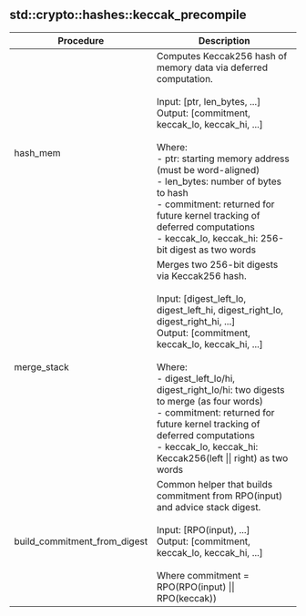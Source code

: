 
## std::crypto::hashes::keccak_precompile
| Procedure | Description |
| ----------- | ------------- |
| hash_mem | Computes Keccak256 hash of memory data via deferred computation.<br /><br />Input: [ptr, len_bytes, ...]<br />Output: [commitment, keccak_lo, keccak_hi, ...]<br /><br />Where:<br />- ptr: starting memory address (must be word-aligned)<br />- len_bytes: number of bytes to hash<br />- commitment: returned for future kernel tracking of deferred computations<br />- keccak_lo, keccak_hi: 256-bit digest as two words<br /> |
| merge_stack | Merges two 256-bit digests via Keccak256 hash.<br /><br />Input: [digest_left_lo, digest_left_hi, digest_right_lo, digest_right_hi, ...]<br />Output: [commitment, keccak_lo, keccak_hi, ...]<br /><br />Where:<br />- digest_left_lo/hi, digest_right_lo/hi: two digests to merge (as four words)<br />- commitment: returned for future kernel tracking of deferred computations<br />- keccak_lo, keccak_hi: Keccak256(left \|\| right) as two words<br /> |
| build_commitment_from_digest | Common helper that builds commitment from RPO(input) and advice stack digest.<br /><br />Input: [RPO(input), ...]<br />Output: [commitment, keccak_lo, keccak_hi, ...]<br /><br />Where commitment = RPO(RPO(input) \|\| RPO(keccak))<br /> |
